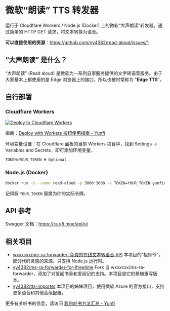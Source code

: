 # 微软“朗读” TTS 转发器

运行于 Cloudflare Workers / Node.js (Docker) 上的微软“大声朗读”转发器。通过简单的 HTTP GET 请求，将文本转换为语音。

**可以直接使用的资源**：https://github.com/yy4382/read-aloud/issues/1

## “大声朗读” 是什么？

“大声朗读” (Read aloud) 是微软为一系列自家服务提供的文字转语音服务。由于大家基本上都使用的是 Edge 浏览器上的接口，所以也被时常称为 "**Edge TTS**"。

## 自行部署

### Cloudflare Workers

[![Deploy to Cloudflare Workers](https://deploy.workers.cloudflare.com/button)](https://deploy.workers.cloudflare.com/?url=https://github.com/yy4382/read-aloud)

指南：[Deploy with Workers 按钮使用指南 - Yunfi](https://yfi.moe/post/deploy-with-cloudflare-btn-guide)

环境变量设置：在 Cloudflare 面板的当前 Workers 项目中，找到 Settings -> Variables and Secrets，即可添加环境变量。

```plaintext
TOKEN=YOUR_TOKEN # Optional
```

### Node.js (Docker)

```bash
docker run -d --name read-aloud -p 3000:3000 -e TOKEN=YOUR_TOKEN yunfinibol/read-aloud:main
```

记得将 `YOUR_TOKEN` 替换为你的实际令牌。

## API 参考

Swagger 文档：<https://ra.yfi.moe/api/ui>

## 相关项目

- [wxxxcxx/ms-ra-forwarder: 免费的在线文本转语音 API](https://github.com/wxxxcxx/ms-ra-forwarder) 本项目的“祖师爷”，部分代码灵感的来源。只支持 Node.js 运行时。
- [yy4382/ms-ra-forwarder-for-ifreetime](https://github.com/yy4382/ms-ra-forwarder-for-ifreetime) Fork 自 wxxxcxx/ms-ra-forwarder，添加了对爱阅书香和爱阅记的支持。本项目是它的移植重写版本。
- [yy4382/tts-importer](https://github.com/yy4382/tts-importer) 本项目的姊妹项目，使用微软 Azure 的官方接口，支持更多语音和其他高级配置。

更多有关听书的信息，请访问 [我的听书方法汇总 - Yunfi](https://yfi.moe/book-listening-collection)
